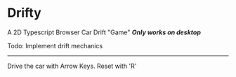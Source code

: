 # Drifty
A 2D Typescript Browser Car Drift "Game"
***Only works on desktop***

Todo: Implement drift mechanics
___
Drive the car with Arrow Keys.
Reset with 'R'

